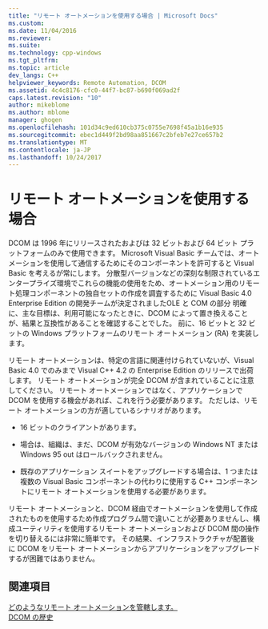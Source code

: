 ```yaml
---
title: "リモート オートメーションを使用する場合 | Microsoft Docs"
ms.custom: 
ms.date: 11/04/2016
ms.reviewer: 
ms.suite: 
ms.technology: cpp-windows
ms.tgt_pltfrm: 
ms.topic: article
dev_langs: C++
helpviewer_keywords: Remote Automation, DCOM
ms.assetid: 4c4c8176-cfc0-44f7-bc87-b690f069ad2f
caps.latest.revision: "10"
author: mikeblome
ms.author: mblome
manager: ghogen
ms.openlocfilehash: 101d34c9ed610cb375c0755e7698f45a1b16e935
ms.sourcegitcommit: ebec1d449f2bd98aa851667c2bfeb7e27ce657b2
ms.translationtype: MT
ms.contentlocale: ja-JP
ms.lasthandoff: 10/24/2017
---
```

# <a name="where-does-remote-automation-fit-in"></a>リモート オートメーションを使用する場合
DCOM は 1996 年にリリースされたおよびは 32 ビットおよび 64 ビット プラットフォームのみで使用できます。 Microsoft Visual Basic チームでは、オートメーションを使用して通信するためにそのコンポーネントを許可すると Visual Basic を考えるが常にします。 分散型バージョンなどの深刻な制限されているエンタープライズ環境でこれらの機能の使用をため、オートメーション用のリモート処理コンポーネントの独自セットの作成を調査するために Visual Basic 4.0 Enterprise Edition の開発チームが決定されましたOLE と COM の部分 明確に、主な目標は、利用可能になったときに、DCOM によって置き換えることが、結果と互換性があることを確認することでした。 前に、16 ビットと 32 ビットの Windows プラットフォームのリモート オートメーション (RA) を実装します。  
  
 リモート オートメーションは、特定の言語に関連付けられていないが、Visual Basic 4.0 でのみまで Visual C++ 4.2 の Enterprise Edition のリリースで出荷します。 リモート オートメーションが完全 DCOM が含まれていることに注意してください。 リモート オートメーションではなく、アプリケーションで DCOM を使用する機会があれば、これを行う必要があります。 ただしは、リモート オートメーションの方が適しているシナリオがあります。  
  
-   16 ビットのクライアントがあります。  
  
-   場合は、組織は、まだ、DCOM が有効なバージョンの Windows NT または Windows 95 out はロールバックされません。  
  
-   既存のアプリケーション スイートをアップグレードする場合は、1 つまたは複数の Visual Basic コンポーネントの代わりに使用する C++ コンポーネントにリモート オートメーションを使用する必要があります。  
  
 リモート オートメーションと、DCOM 経由でオートメーションを使用して作成されたものを使用するため作成プログラム間で違いことが必要ありませんし、構成ユーティリティを使用するリモート オートメーションおよび DCOM 間の操作を切り替えるには非常に簡単です。 その結果、インフラストラクチャが配置後に DCOM をリモート オートメーションからアプリケーションをアップグレードするが困難ではありません。  
  
## <a name="see-also"></a>関連項目  
 [どのようなリモート オートメーションを管轄します。](what-does-remote-automation-provide-q.md)   
 [DCOM の歴史](../mfc/history-of-dcom.md)
